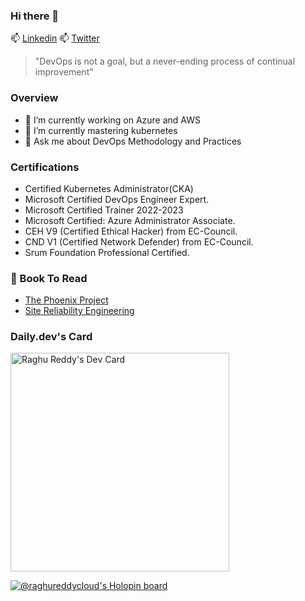 ### Hi there 👋

📫 [Linkedin](https://www.linkedin.com/in/raghureddycloud/)
📫 [Twitter](https://twitter.com/RaghuReddyCloud)

> "DevOps is not a goal, but a never-ending process of continual improvement"

### Overview

- 🔭 I’m currently working on Azure and AWS 
- 🌱 I’m currently mastering kubernetes
- 💬 Ask me about DevOps Methodology and Practices 

### Certifications 
- Certified Kubernetes Administrator(CKA)
- Microsoft Certified DevOps Engineer Expert.
- Microsoft Certified Trainer 2022-2023
- Microsoft Certified: Azure Administrator Associate.
- CEH V9 (Certified Ethical Hacker) from EC-Council.
- CND V1 (Certified Network Defender) from EC-Council.
- Srum Foundation Professional Certified.


### 📘 Book To Read
- [The Phoenix Project](https://g.co/kgs/TRC14r)
- [Site Reliability Engineering](https://g.co/kgs/BrZWhj)



###  Daily.dev's Card 
<a href="https://app.daily.dev/raghureddy"><img src="https://api.daily.dev/devcards/67be9fb7d6284f069c9a905f3c5e26ec.png?r=9zl" width="350" alt="Raghu Reddy's Dev Card"/></a>

[![@raghureddycloud's Holopin board](https://holopin.me/raghureddycloud)](https://holopin.io/@raghureddycloud)


<!--
**raghureddycloud/raghureddycloud** is a ✨ _special_ ✨ repository because its `README.md` (this file) appears on your GitHub profile.
-->

